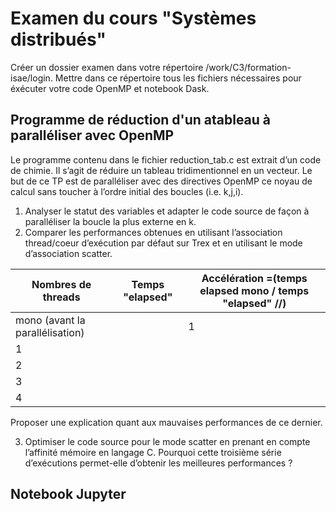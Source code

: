 # Examen du cours "Systèmes distribués"

Créer un dossier examen dans votre répertoire /work/C3/formation-isae/login.
Mettre dans ce répertoire tous les fichiers nécessaires pour éxécuter votre code OpenMP et notebook Dask.

## Programme de réduction d'un atableau à paralléliser avec OpenMP

Le programme contenu dans le fichier reduction_tab.c est extrait d’un code de chimie.
Il s’agit de réduire un tableau tridimentionnel en un vecteur. Le but de ce TP est de paralléliser avec des directives OpenMP ce noyau de calcul sans toucher à l’ordre initial des boucles (i.e. k,j,i).
1. Analyser le statut des variables et adapter le code source de façon à paralléliser la boucle la plus externe en k.
2. Comparer les performances obtenues en utilisant l’association thread/coeur d’exécution par défaut sur Trex et en utilisant le mode d’association scatter.

| Nombres de threads | Temps "elapsed"  | Accélération =(temps elapsed mono / temps "elapsed" //) |
| ------ | ------ |------- |
|     mono (avant la parallélisation)   |        |    1    |
|       1 |        |        |
|       2 |        |        |
|       3 |        |        |
|       4 |        |        |

Proposer une explication quant aux mauvaises performances de ce dernier.

3. Optimiser le code source pour le mode scatter en prenant en compte l’affinité
mémoire en langage C. Pourquoi cette troisième série d’exécutions permet-elle d’obtenir les meilleures performances ? 


## Notebook Jupyter
